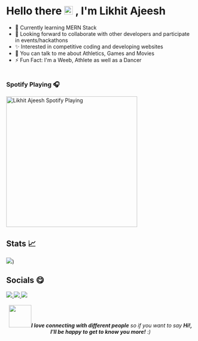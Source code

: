 # Hello there <img src="https://raw.githubusercontent.com/micepram/micepram/master/Hi.gif" width="23px"> , I'm Likhit Ajeesh

- 🌱 Currently learning MERN Stack
- 👯 Looking forward to collaborate with other developers and participate in events/hackathons
- ✨ Interested in competitive coding and developing websites
- 💬 You can talk to me about Athletics, Games and Movies
- ⚡ Fun Fact: I'm a Weeb, Athlete as well as a Dancer <br><br>

### Spotify Playing 🎧

[<img src="https://now-playing-codeSTACKr.vercel.app/api/spotify-playing" alt="Likhit Ajeesh Spotify Playing" width="350" />](https://open.spotify.com/user/npn02zhsn7pnuw4x7bxcemda)


## Stats 📈

<img src="https://github-readme-stats.vercel.app/api?username=Likkiii&&show_icons=true&title_color=ffffff&icon_color=bb2acf&text_color=daf7dc&bg_color=30,3b006b,aa73ff">)

## Socials 😋

<a href = "https://likkiii.github.io/">
  <img src = "https://img.shields.io/badge/-Website-brightgreen?style=for-the-badge&logo=appveyor&logoColor=white&color=00b82b&logo=data:null"/>
</a>

<a href = "https://www.linkedin.com/in/likhit-ajeesh-179a17205/">
  <img src = "https://img.shields.io/badge/LinkedIn-0077B5?style=for-the-badge&logo=linkedin&logoColor=white"/>
</a>

<a href = "https://www.instagram.com/_.lyk._/?hl=en">
  <img src = "https://img.shields.io/badge/Instagram-e30b34?style=for-the-badge&logo=instagram&logoColor=white"/>
</a>

<div align = "center">
<br>
<img src="https://media.giphy.com/media/LnQjpWaON8nhr21vNW/giphy.gif" width="60" /><em><b>I love connecting with different people</b> so if you want to say <b>Hi!, I'll be happy to get to know you more!</b> :)</em>
</div>



